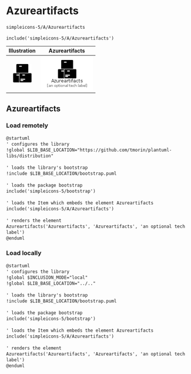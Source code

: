 # Azureartifacts


```text
simpleicons-5/A/Azureartifacts
```

```text
include('simpleicons-5/A/Azureartifacts')
```



| Illustration | Azureartifacts |
| :---: | :---: |
| ![illustration for Illustration](../../simpleicons-5/A/Azureartifacts.png) | ![illustration for Azureartifacts](../../simpleicons-5/A/Azureartifacts.Local.png) |




## Azureartifacts

### Load remotely
```plantuml
@startuml
' configures the library
!global $LIB_BASE_LOCATION="https://github.com/tmorin/plantuml-libs/distribution"

' loads the library's bootstrap
!include $LIB_BASE_LOCATION/bootstrap.puml

' loads the package bootstrap
include('simpleicons-5/bootstrap')

' loads the Item which embeds the element Azureartifacts
include('simpleicons-5/A/Azureartifacts')

' renders the element
Azureartifacts('Azureartifacts', 'Azureartifacts', 'an optional tech label')
@enduml
```

### Load locally
```plantuml
@startuml
' configures the library
!global $INCLUSION_MODE="local"
!global $LIB_BASE_LOCATION="../.."

' loads the library's bootstrap
!include $LIB_BASE_LOCATION/bootstrap.puml

' loads the package bootstrap
include('simpleicons-5/bootstrap')

' loads the Item which embeds the element Azureartifacts
include('simpleicons-5/A/Azureartifacts')

' renders the element
Azureartifacts('Azureartifacts', 'Azureartifacts', 'an optional tech label')
@enduml
```

